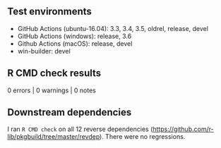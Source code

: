 ## Test environments
* GitHub Actions (ubuntu-16.04): 3.3, 3.4, 3.5, oldrel, release, devel
* GitHub Actions (windows): release, 3.6
* Github Actions (macOS): release, devel
* win-builder: devel

## R CMD check results

0 errors | 0 warnings | 0 notes

## Downstream dependencies

I ran `R CMD check` on all 12 reverse dependencies
(https://github.com/r-lib/pkgbuild/tree/master/revdep). There were no
regressions.
